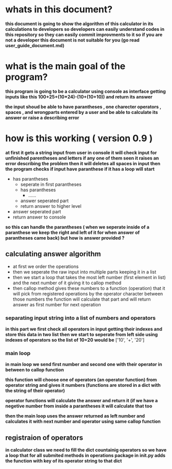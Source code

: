 # whats in this document?

**this document is going to show the algorithm of this calculator in its calculations to developers
so developers can easily understand codes in this repository so they can easily commit improvments to it
so if you are not a developer this document is not suitable for you (go read user_guide_document.md)**

# what is the main goal of the program?
**this program is going to be a calculator using console as interface getting inputs like this 
100+25+(10*24)-(10+(10+10)) and return its answer**

**the input shoud be able to have parantheses , one charecter operators , spaces , and wrongparts entered by a user
 and be able to calculate its answer or raise a describing error**

# how is this working ( version 0.9 )

**at first it gets a string input from user in console 
it will check input for unfinished parentheses and letters if any one of them seen it raises an error describing the problem
then it will deletes all spaces in input
then the program checks if input have paranthese if it has a loop will 
start**

- has parantheses
  - seperate in first parantheses
  - has parantheses
    - ......
  - answer seperated part
  - return answer to higher level
- answer seperated part
- return answer to console

**so this can handle the parantheses ( when we seperate inside of a paranthese we keep the right and left of it for when answer of parantheses came back)
but how is answer provided ?**

## calculating answer algorithm

- at first we order the operations
- then we seperate the raw input into multiple parts keeping it in a list
- then we start a loop that takes the most left number (first element in list) and the next number of it  giving it to callop method
- then callop method gives these numbers to a function (operation) that it will pick from registered operations  by the operator character between those numbers the function  will calculate that part and will return answer as first number for next operation

### separating input string into a list of numbers and operators

**in this part we first check all operators in input getting their indexes and store this data in two list
then we start to seperate from left side using indexes of operators so the list of 10+20 would be**
    ['10', '+', '20']

### main loop
**in main loop we send first number and second one  with their operator in between to callop function**

**this function will choose one of operators (an operator function) from operator string and gives it numbers (functions are stored in a dict with the string of their operator)**

**operator functions will calculate the answer and return it (if we have a negetive number from inside a parantheses it will calculate that too**

**then the main loop uses the answer returned as left number and calculates it with next number and operator using same callop function**

## registraion of operators

**in calculator class we need to fill the dict countainig operators so we have a loop that for all submited methods in operations package in __init__.py adds the function with key of its operator string to that dict**

